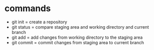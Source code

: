 # commands
- git init = create a repository
- git status = compare staging area and working directory and current branch
- git add = add changes from working directory to the staging area
- git commit = commit changes from staging area to current branch
